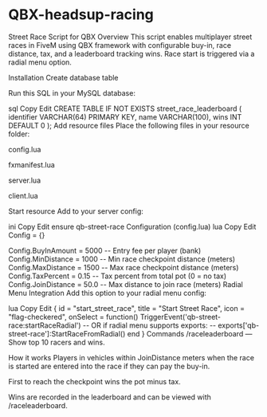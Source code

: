 # QBX-headsup-racing
Street Race Script for QBX
Overview
This script enables multiplayer street races in FiveM using QBX framework with configurable buy-in, race distance, tax, and a leaderboard tracking wins.
Race start is triggered via a radial menu option.

Installation
Create database table

Run this SQL in your MySQL database:

sql
Copy
Edit
CREATE TABLE IF NOT EXISTS street_race_leaderboard (
    identifier VARCHAR(64) PRIMARY KEY,
    name VARCHAR(100),
    wins INT DEFAULT 0
);
Add resource files
Place the following files in your resource folder:

config.lua

fxmanifest.lua

server.lua

client.lua

Start resource
Add to your server config:

ini
Copy
Edit
ensure qb-street-race
Configuration (config.lua)
lua
Copy
Edit
Config = {}

Config.BuyInAmount = 5000      -- Entry fee per player (bank)
Config.MinDistance = 1000      -- Min race checkpoint distance (meters)
Config.MaxDistance = 1500      -- Max race checkpoint distance (meters)
Config.TaxPercent = 0.15       -- Tax percent from total pot (0 = no tax)
Config.JoinDistance = 50.0     -- Max distance to join race (meters)
Radial Menu Integration
Add this option to your radial menu config:

lua
Copy
Edit
{
    id = "start_street_race",
    title = "Start Street Race",
    icon = "flag-checkered",
    onSelect = function()
        TriggerEvent('qb-street-race:startRaceRadial')
        -- OR if radial menu supports exports:
        -- exports['qb-street-race']:StartRaceFromRadial()
    end
}
Commands
/raceleaderboard — Show top 10 racers and wins.

How it works
Players in vehicles within JoinDistance meters when the race is started are entered into the race if they can pay the buy-in.

First to reach the checkpoint wins the pot minus tax.

Wins are recorded in the leaderboard and can be viewed with /raceleaderboard.
